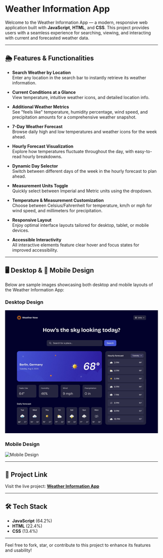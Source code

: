 # Weather Information App

Welcome to the Weather Information App — a modern, responsive web application built with **JavaScript**, **HTML**, and **CSS**. This project provides users with a seamless experience for searching, viewing, and interacting with current and forecasted weather data.

---

## 🌦️ Features & Functionalities

- **Search Weather by Location**  
  Enter any location in the search bar to instantly retrieve its weather information.

- **Current Conditions at a Glance**  
  View temperature, intuitive weather icons, and detailed location info.

- **Additional Weather Metrics**  
  See "feels like" temperature, humidity percentage, wind speed, and precipitation amounts for a comprehensive weather snapshot.

- **7-Day Weather Forecast**  
  Browse daily high and low temperatures and weather icons for the week ahead.

- **Hourly Forecast Visualization**  
  Explore how temperatures fluctuate throughout the day, with easy-to-read hourly breakdowns.

- **Dynamic Day Selector**  
  Switch between different days of the week in the hourly forecast to plan ahead.

- **Measurement Units Toggle**  
  Quickly select between Imperial and Metric units using the dropdown.

- **Temperature & Measurement Customization**  
  Choose between Celsius/Fahrenheit for temperature, km/h or mph for wind speed, and millimeters for precipitation.

- **Responsive Layout**  
  Enjoy optimal interface layouts tailored for desktop, tablet, or mobile devices.

- **Accessible Interactivity**  
  All interactive elements feature clear hover and focus states for improved accessibility.

---

## 🖥️ Desktop & 📱 Mobile Design

Below are sample images showcasing both desktop and mobile layouts of the Weather Information App:

### Desktop Design
![Desktop Design](design/desktop-design-imperial.jpg)

### Mobile Design
![Mobile Design](path/to/mobile-design-image.png)

---

## 🚀 Project Link

Visit the live project: **[Weather Information App](your-project-link-goes-here)**

---

## 🛠️ Tech Stack

- **JavaScript** (64.2%)
- **HTML** (22.4%)
- **CSS** (13.4%)

---

Feel free to fork, star, or contribute to this project to enhance its features and usability!

